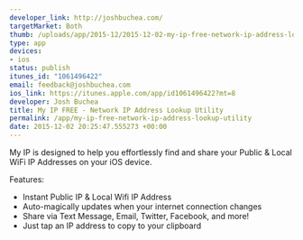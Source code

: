```yaml
--- 
developer_link: http://joshbuchea.com/
targetMarket: Both
thumb: /uploads/app/2015-12/2015-12-02-my-ip-free-network-ip-address-lookup-utility.png
type: app
devices: 
- ios
status: publish
itunes_id: "1061496422"
email: feedback@joshbuchea.com
ios_link: https://itunes.apple.com/app/id1061496422?mt=8
developer: Josh Buchea
title: My IP FREE - Network IP Address Lookup Utility
permalink: /app/my-ip-free-network-ip-address-lookup-utility
date: 2015-12-02 20:25:47.555273 +00:00
---
```


My IP is designed to help you effortlessly find and share your Public & Local WiFi IP Addresses on your iOS device.

Features:
* Instant Public IP & Local Wifi IP Address
* Auto-magically updates when your internet connection changes
* Share via Text Message, Email, Twitter, Facebook, and more!
* Just tap an IP address to copy to your clipboard
